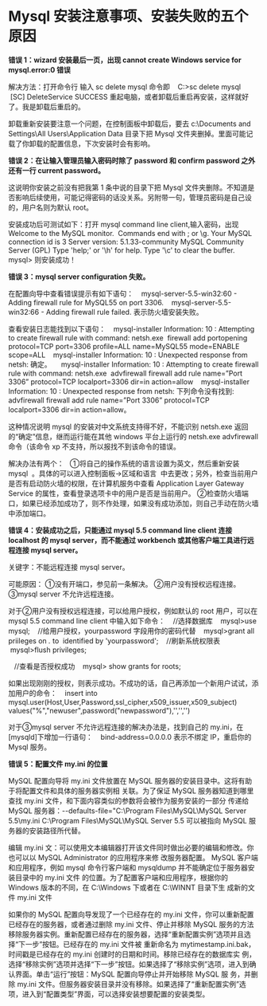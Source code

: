 # Mysql 安装注意事项、安装失败的五个原因

**错误 1：wizard 安装最后一页，出现 cannot create Windows service for mysql.error:0 错误**

解决方法：打开命令行 输入 sc delete mysql 命令即
   C:>sc delete mysql
   [SC] DeleteService SUCCESS
重起电脑，或者卸载后重启再安装，这样就好了。我是卸载后重启的。

卸载重新安装要注意一个问题，在控制面板中卸载后，要去 c:\Documents and Settings\All Users\Application Data 目录下把 Mysql 文件夹删掉。里面可能记载了你卸载的配置信息，下次安装时会有影响。

**错误 2：在让输入管理员输入密码时除了 password 和 confirm password 之外还有一行 current password。**

这说明你安装之前没有把我第 1 条中说的目录下把 Mysql 文件夹删除。不知道是否影响后续使用，可能记得密码的话没关系。另附带一句，管理员密码是自己设的，用户名则为默认 root。

安装成功后可测试如下：打开 mysql command line client,输入密码，出现
Welcome to the MySQL monitor.  Commands end with ; or \g.
Your MySQL connection id is 3
Server version: 5.1.33-community MySQL Community Server (GPL)
Type 'help;' or '\h' for help. Type '\c' to clear the buffer.
mysql>
则安装成功！

**错误 3：mysql server configuration 失败。**

在配置向导中查看错误提示有如下语句：
   mysql-server-5.5-win32:60 - Adding firewall rule for MySQL55 on port 3306.
   mysql-server-5.5-win32:66 - Adding firewall rule failed.
表示防火墙安装失败。

查看安装日志能找到以下语句：
   mysql-installer Information: 10 : Attempting to create firewall rule with command: netsh.exe  firewall add portopening protocol=TCP port=3306 profile=ALL name=MySQL55 mode=ENABLE scope=ALL
   mysql-installer Information: 10 : Unexpected response from netsh: 确定。
    mysql-installer Information: 10 : Attempting to create firewall rule with command: netsh.exe  advfirewall firewall add rule name=”Port 3306” protocol=TCP localport=3306 dir=in action=allow
   mysql-installer Information: 10 : Unexpected response from netsh: 下列命令没有找到: advfirewall firewall add rule name=”Port 3306” protocol=TCP localport=3306 dir=in action=allow。

这种情况说明 mysql 的安装对中文系统支持得不好，不能识别 netsh.exe 返回的“确定”信息，继而运行能在其他 windows 平台上运行的 netsh.exe advfirewall 命令（该命令 xp 不支持，所以报找不到该命令的错误。

解决办法有两个：  
①将自己的操作系统的语言设置为英文，然后重新安装 mysql  。具体的可以进入控制面板->区域和语言  中去更改；另外，检查当前用户是否有启动防火墙的权限，在计算机服务中查看 Application Layer Gateway Service 的属性，查看登录选项卡中的用户是否是当前用户。
②检查防火墙端口，如果已经添加成功了，则不作处理，如果没有成功添加，则自己手动在防火墙中添加端口。

**错误 4：安装成功之后，只能通过 mysql 5.5 command line client 连接 localhost 的 mysql server，而不能通过 workbench 或其他客户端工具进行远程连接 mysql server。**

关键字：不能远程连接 mysql server。

可能原因：
①没有开端口，参见前一条解决。
②用户没有授权远程连接。
③mysql server 不允许远程连接。

对于②用户没有授权远程连接，可以给用户授权，例如默认的 root 用户，可以在 mysql 5.5 command line client 中输入如下命令：
   //选择数据库
   mysql>use mysql;
   //给用户授权，yourpassword 字段用你的密码代替
   mysql>grant all priileges on *.* to  identified by 'yourpassword';
   //刷新系统权限表
   mysql>flush privileges;

   //查看是否授权成功
   mysql> show grants for roots;

如果出现刚刚的授权，则表示成功。不成功的话，自己再添加一个新用户试试，添加用户的命令：
   insert into mysql.user(Host,User,Password,ssl_cipher,x509_issuer,x509_subject) values("%","newuser",password("newpassword"),'','','')

对于③mysql server 不允许远程连接的解决办法是，找到自己的 my.ini，在[mysqld]下增加一行语句：
   bind-address=0.0.0.0
表示不绑定 IP，重启你的 Mysql 服务。

**错误 5：配置文件 my.ini 的位置**

MySQL 配置向导将 my.ini 文件放置在 MySQL 服务器的安装目录中。这将有助于将配置文件和具体的服务器实例相 关联。为了保证 MySQL 服务器知道到哪里查找 my.ini 文件，和下面内容类似的参数将会被作为服务安装的一部分 传递给 MySQL 服务器：--defaults-file="C:\Program Files\MySQL\MySQL Server 5.5\my.ini C:\Program Files\MySQL\MySQL Server 5.5 可以被指向 MySQL 服务器的安装路径所代替。

编辑 my.ini 文：可以使用文本编辑器打开该文件同时做出必要的编辑和修改。你也可以以 MySQL Administrator 的应用程序来修 改服务器配置。 MySQL 客户端和应用程序，例如 mysql 命令行客户端和 mysqldump 并不能确定位于服务器安装目录中的 my.ini 文件 的位置。为了配置客户端和应用程序，根据你的 Windows 版本的不同，在 C:\Windows 下或者在 C:\WINNT 目录下生 成新的文件 my.ini 文件

如果你的 MySQL 配置向导发现了一个已经存在的 my.ini 文件，你可以重新配置已经存在的服务器，或者通过删除 my.ini 文件、停止并移除 MySQL 服务的方法移除服务器实例。重新配置已经存在的服务器，选择“重新配置实例”选项并且选择“下一步”按钮。已经存在的 my.ini 文件被 重新命名为 mytimestamp.ini.bak，时间戳是已经存在的 my.ini 创建时的日期和时间。移除已经存在的数据库实 例，选择“移除实例”选项并选择“下一步”按钮。如果选择了“移除实例”选项，进入到确认界面。单击“运行”按钮：MySQL 配置向导停止并开始移除 MySQL 服 务，并删除 my.ini 文件。但服务器安装目录并没有移除。如果选择了“重新配置实例”选项，进入到“配置类型”界面，可以选择安装想要配置的安装类型。